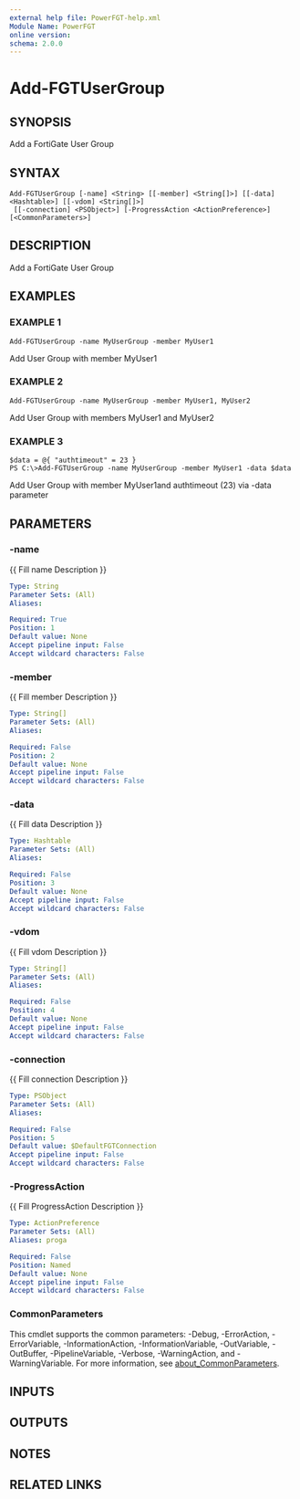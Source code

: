 ```yaml
---
external help file: PowerFGT-help.xml
Module Name: PowerFGT
online version:
schema: 2.0.0
---
```


# Add-FGTUserGroup

## SYNOPSIS
Add a FortiGate User Group

## SYNTAX

```
Add-FGTUserGroup [-name] <String> [[-member] <String[]>] [[-data] <Hashtable>] [[-vdom] <String[]>]
 [[-connection] <PSObject>] [-ProgressAction <ActionPreference>] [<CommonParameters>]
```

## DESCRIPTION
Add a FortiGate User Group

## EXAMPLES

### EXAMPLE 1
```
Add-FGTUserGroup -name MyUserGroup -member MyUser1
```

Add User Group with member MyUser1

### EXAMPLE 2
```
Add-FGTUserGroup -name MyUserGroup -member MyUser1, MyUser2
```

Add User Group with members MyUser1 and MyUser2

### EXAMPLE 3
```
$data = @{ "authtimeout" = 23 }
PS C:\>Add-FGTUserGroup -name MyUserGroup -member MyUser1 -data $data
```

Add User Group with member MyUser1and authtimeout (23) via -data parameter

## PARAMETERS

### -name
{{ Fill name Description }}

```yaml
Type: String
Parameter Sets: (All)
Aliases:

Required: True
Position: 1
Default value: None
Accept pipeline input: False
Accept wildcard characters: False
```

### -member
{{ Fill member Description }}

```yaml
Type: String[]
Parameter Sets: (All)
Aliases:

Required: False
Position: 2
Default value: None
Accept pipeline input: False
Accept wildcard characters: False
```

### -data
{{ Fill data Description }}

```yaml
Type: Hashtable
Parameter Sets: (All)
Aliases:

Required: False
Position: 3
Default value: None
Accept pipeline input: False
Accept wildcard characters: False
```

### -vdom
{{ Fill vdom Description }}

```yaml
Type: String[]
Parameter Sets: (All)
Aliases:

Required: False
Position: 4
Default value: None
Accept pipeline input: False
Accept wildcard characters: False
```

### -connection
{{ Fill connection Description }}

```yaml
Type: PSObject
Parameter Sets: (All)
Aliases:

Required: False
Position: 5
Default value: $DefaultFGTConnection
Accept pipeline input: False
Accept wildcard characters: False
```

### -ProgressAction
{{ Fill ProgressAction Description }}

```yaml
Type: ActionPreference
Parameter Sets: (All)
Aliases: proga

Required: False
Position: Named
Default value: None
Accept pipeline input: False
Accept wildcard characters: False
```

### CommonParameters
This cmdlet supports the common parameters: -Debug, -ErrorAction, -ErrorVariable, -InformationAction, -InformationVariable, -OutVariable, -OutBuffer, -PipelineVariable, -Verbose, -WarningAction, and -WarningVariable. For more information, see [about_CommonParameters](http://go.microsoft.com/fwlink/?LinkID=113216).

## INPUTS

## OUTPUTS

## NOTES

## RELATED LINKS
